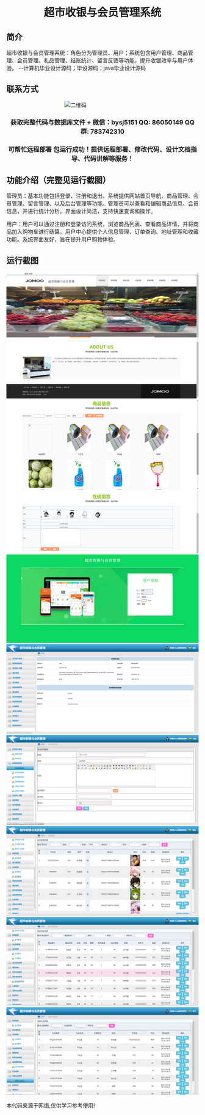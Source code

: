 <p><h1 align="center">超市收银与会员管理系统</h1></p>

## 简介
超市收银与会员管理系统：角色分为管理员、用户；系统包含用户管理、商品管理、会员管理、礼品管理、结账统计、留言反馈等功能，提升收银效率与用户体验。    --计算机毕业设计源码；毕设源码；java毕业设计源码


## 联系方式
<img src="https://bs-1329754181.cos.ap-shanghai.myqcloud.com/wx.jpg" alt="二维码" style="display: block; margin: 0 auto;" width="200px">
<p><h3 align="center">获取完整代码与数据库文件 + 微信：bysj5151 QQ: 86050149 QQ群: 783742310</h3></p>
<p><h3 align="center">可帮忙远程部署 包运行成功！提供远程部署、修改代码、设计文档指导、代码讲解等服务！</h3></p>

## 功能介绍（完整见运行截图）
管理员：基本功能包括登录、注册和退出。系统提供网站首页导航、商品管理、会员管理、留言管理、以及后台管理等功能。管理员可以查看和编辑商品信息、会员信息，并进行统计分析。界面设计简洁，支持快速查询和操作。

用户：用户可以通过注册和登录访问系统，浏览商品列表、查看商品详情、并将商品加入购物车进行结算。用户中心提供个人信息管理、订单查询、地址管理和收藏功能。系统界面友好，旨在提升用户购物体验。


## 运行截图
![](imgs/588112-20220105231055833-827598489.png)
![](imgs/588112-20220105231125330-969650305.png)
![](imgs/588112-20220105231130652-1026383760.png)
![](imgs/588112-20220105231142531-752559687.png)
![](imgs/588112-20220105231343820-997586205.png)
![](imgs/588112-20220105231351447-554642399.png)
![](imgs/588112-20220105231403131-1162879826.png)
![](imgs/588112-20220105231423814-1845200587.png)
![](imgs/588112-20220105231433627-1066158872.png)
![](imgs/588112-20220105231440063-985181185.png)

<p>本代码来源于网络,仅供学习参考使用!</p>
